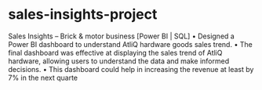 # sales-insights-project
Sales Insights – Brick &amp; motor business [Power BI | SQL] 
• Designed a Power BI dashboard to understand AtliQ hardware goods sales trend.
• The final dashboard was effective at displaying the sales trend of AtliQ hardware, allowing users to understand 
  the data and make informed decisions.
• This dashboard could help in increasing the revenue at least by 7% in the next quarte
